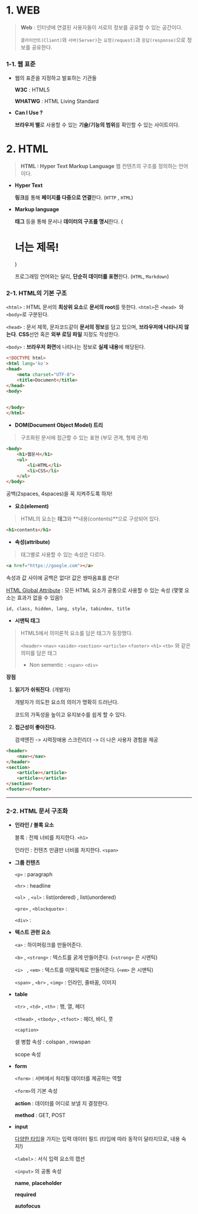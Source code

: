 # 1. WEB

> **Web** : 인터넷에 연결된 사용자들이 서로의 정보를 공유할 수 있는 공간이다.
>
> `클라이언트(Client)`와 `서버(Server)`는 `요청(request)`과 `응답(response)`으로 정보를 공유한다.



### 1-1. 웹 표준

- 웹의 표준을 지정하고 발표하는 기관들

  **W3C** : HTML5

  **WHATWG** : HTML Living Standard



- **Can I Use ?**

  **브라우저 별**로 사용할 수 있는 **기술/기능의 범위**를 확인할 수 있는 사이트이다. 





# 2. HTML

> **HTML : Hyper Text Markup Language**  웹 컨텐츠의 구조를 정의하는 언어이다.

- **Hyper Text**

  **링크**를 통해 **페이지를 다중으로 연결**한다. (`HTTP` , `HTML`)

- **Markup language**

  **태그** 등을 통해 문서나 **데이터의 구조를 명시**한다. (<h1>너는 제목! </h1>)

  프로그래밍 언어와는 달리, **단순히 데이터를 표현**한다. (`HTML`, `Markdown`)



### 2-1. HTML의 기본 구조

`<html>`  : HTML 문서의 **최상위 요소**로 **문서의 root**를 뜻한다. `<html>`은 `<head> `와 `<body>`로 구분된다.

`<head>` : 문서 제목, 문자코드같이 **문서의 정보**를 담고 있으며, **브라우저에 나타나지 않는다**. **CSS**선언 혹은 **외부 로딩 파일** 지정도 작성한다.

`<body>` : **브라우저 화면**에 나타나는 정보로 **실제 내용**에 해당된다.

```html
<!DOCTYPE html>
<html lang='ko'>   
<head>
    <meta charset="UTF-8">
    <title>Document</title>
</head>    
<body>
        
       
</body>
</html>
```



- **DOM(Document Object Model) 트리**

> 구조화된 문서에 접근할 수 있는 표현 (부모 관계, 형제 관계)

```html
<body>
    <h1>웹문서</h1>
    <ul>
        <li>HTML</li>
        <li>CSS</li>
    </ul>
</body>
```

공백(2spaces, 4spaces)을 꼭 지켜주도록 하자!



- **요소(element)**

> HTML의 요소는 **태그**와 **내용(contents)**으로 구성되어 있다.

```html
<h1>contents</h1>
```



- **속성(attribute)**

> 태그별로 사용할 수 있는 속성은 다르다.

```html
<a href="https://google.com"></a>
```

속성과 값 사이에 공백은 없다! 값은 쌍따옴표를 쓴다!

[HTML Global Attribute](https://developer.mozilla.org/ko/docs/Web/HTML/Global_attributes) : 모든 HTML 요소가 공통으로 사용할 수 있는 속성 (몇몇 요소는 효과가 없을 수 있음!)

```
id, class, hidden, lang, style, tabindex, title
```



- **시맨틱 태그**

> HTML5에서 의미론적 요소를 담은 태그가 등장했다. 
>
> `<header>`  `<nav>`  `<aside>`  `<section>`  `<article>`  `<footer>`  `<h1>`  `<tb>`  와 같은 의미를 담은 태그 
>
> * Non sementic : `<span>`  `<div>`

**장점**

1. **읽기가 쉬워진다**. (개발자)

   개발자가 의도한 요소의 의미가 명확히 드러난다.

   코드의 가독성을 높이고 유지보수를 쉽게 할 수 있다.

2. **접근성이 좋아진다.**

   검색엔진 -> 시력장애용 스크린리더 -> 더 나은 사용자 경험을 제공

```html
<header>
    <nav></nav>
</header>
<section>
    <article></article>
    <article></article>
</section>
<footer></footer>
```



---



### 2-2. HTML 문서 구조화

- **인라인 / 블록 요소**

  블록 : 전체 너비를 차지한다. `<h1>`

  인라인 : 컨텐츠 만큼만 너비를 차지한다. `<span>`

   

- **그룹 컨텐츠**

  `<p>` : paragraph

  `<hr>` : headline

  `<ol> `, `<ul>` : list(ordered) , list(unordered)

  `<pre>` , `<blockquote>` : 

  `<div>` : 

  

- **텍스트 관련 요소**

  `<a>` : 하이퍼링크를 만들어준다.

  `<b>` , `<strong>` : 텍스트를 굵게 만들어준다. (`<strong>` 은 시맨틱)

  `<i> ` , `<em>` : 텍스트를 이텔릭체로 만들어준다. (`<em>` 은 시맨틱)

  `<span>` , `<br>` , `<img>` : 인라인, 줄바꿈, 이미지

  

- **table**

  `<tr>` , `<td>` , `<th>` : 행, 열, 헤더

  `<thead>` , `<tbody>` , `<tfoot>` : 헤더, 바디, 풋

  ` <caption> `

  셀 병합 속성 : colspan , rowspan

  scope 속성 

  

- **form**

  `<form>` : 서버에서 처리될 데이터를 제공하는 역할

  `<form>`의 기본 속성 

  **action** :  데이터를 어디로 보낼 지 결정한다.

  **method** : GET, POST

  

- **input**

  [다양한 타입](https://developer.mozilla.org/ko/docs/Web/HTML/Element/Input)을 가지는 입력 데이터 필드 (타입에 따라 동작이 달라지므로, 내용 숙지!)

  `<label>` :  서식 입력 요소의 캡션

  `<input>` 의 공통 속성

  **name**, **placeholder**

  **required**

  **autofocus** 

  